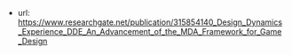 
- url: https://www.researchgate.net/publication/315854140_Design_Dynamics_Experience_DDE_An_Advancement_of_the_MDA_Framework_for_Game_Design
